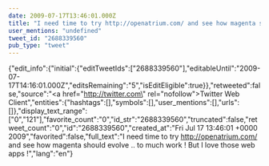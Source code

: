 ```yaml
---
date: 2009-07-17T13:46:01.000Z
title: "I need time to try http://openatrium.com/ and see how magenta should evolve .. to much work ! But I love those web apps !″"
user_mentions: "undefined"
tweet_id: "2688339560"
pub_type: "tweet"
---
```

{"edit_info":{"initial":{"editTweetIds":["2688339560"],"editableUntil":"2009-07-17T14:16:01.000Z","editsRemaining":"5","isEditEligible":true}},"retweeted":false,"source":"<a href=\"http://twitter.com\" rel=\"nofollow\">Twitter Web Client</a>","entities":{"hashtags":[],"symbols":[],"user_mentions":[],"urls":[]},"display_text_range":["0","121"],"favorite_count":"0","id_str":"2688339560","truncated":false,"retweet_count":"0","id":"2688339560","created_at":"Fri Jul 17 13:46:01 +0000 2009","favorited":false,"full_text":"I need time to try http://openatrium.com/ and see how magenta should evolve .. to much work ! But I love those web apps !","lang":"en"}
